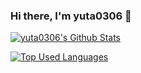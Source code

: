 ### Hi there, I'm yuta0306 👋

<!-- status -->
[![yuta0306's Github Stats](https://github-readme-stats.vercel.app/api?username=yuta0306&hide=contribs&count_private=true&show_icons=true&theme=tokyonight)](https://github.com/yuta0306/)

<!-- top languages -->
[![Top Used Languages](https://github-readme-stats.vercel.app/api/top-langs/?username=yuta0306&theme=tokyonight)](https://github.com/yuta0306/)

<!--
**yuta0306/yuta0306** is a ✨ _special_ ✨ repository because its `README.md` (this file) appears on your GitHub profile.

Here are some ideas to get you started:

- 🔭 I’m currently working on ...
- 🌱 I’m currently learning ...
- 👯 I’m looking to collaborate on ...
- 🤔 I’m looking for help with ...
- 💬 Ask me about ...
- 📫 How to reach me: ...
- 😄 Pronouns: ...
- ⚡ Fun fact: ...
-->

